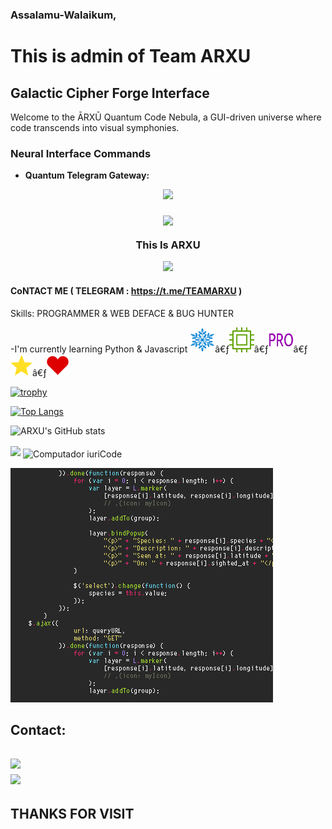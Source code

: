 ### Assalamu-Walaikum,
# This is admin of Team ARXU

## Galactic Cipher Forge Interface
Welcome to the ĀRXŪ Quantum Code Nebula, a GUI-driven universe where code transcends into visual symphonies.

### Neural Interface Commands
- **Quantum Telegram Gateway:** 
<p align="center"><img src="https://img.shields.io/badge/This%20Is Team ARXU-From Bangladesh-green?colorA=%23ff0000&colorB=%23017e40&style=flat-square">

<h3 align="center">

<img src="https://emoji.discord.st/emojis/768b108d-274f-4f44-a634-8477b16efce7.gif" width="25">

&nbsp; This Is ARXU &nbsp;

<img src="https://emoji.discord.st/emojis/768b108d-274f-4f44-a634-8477b16efce7.gif" width="25">

#### CoNTACT ME ( TELEGRAM : https://t.me/TEAMARXU )
<p>
Skills: PROGRAMMER & WEB DEFACE & BUG HUNTER

-I'm currently learning Python & Javascript 
<a href='https://archiveprogram.github.com/'><img src='https://raw.githubusercontent.com/acervenky/animated-github-badges/master/assets/acbadge.gif' width='40' height='40'></a>â€ƒ<a href='https://docs.github.com/en/developers'><img src='https://raw.githubusercontent.com/acervenky/animated-github-badges/master/assets/devbadge.gif' width='40' height='40'></a>â€ƒ<a href='https://github.com/pricing'><img src='https://raw.githubusercontent.com/acervenky/animated-github-badges/master/assets/pro.gif' width='40' height='40'></a>â€ƒ<a href='https://stars.github.com/'><img src='https://raw.githubusercontent.com/acervenky/animated-github-badges/master/assets/starbadge.gif' width='35' height='35'></a>â€ƒ<a href='https://docs.github.com/en/github/supporting-the-open-source-community-with-github-sponsors'><img src='https://raw.githubusercontent.com/acervenky/animated-github-badges/master/assets/sponsorbadge.gif' width='35' height='35'></a>

[![trophy](https://github-profile-trophy.vercel.app/?username=Arxuishere )](https://github.com/ryo-ma/github-profile-trophy)

[![Top Langs](https://github-readme-stats.vercel.app/api/top-langs/?username=Arxuishere )](https://github.com/anuraghazra/github-readme-stats)

![ARXU's GitHub stats](https://github-readme-stats.vercel.app/api?username=Arxuishere&show_icons=true&theme=chartreuse-dark)  


<img align="center" src="https://github-readme-stats.anuraghazra1.vercel.app/api/top-langs/?username=Arxuishere&layout=compact&theme=chartreuse-dark" />


<img src="https://i.pinimg.com/originals/77/ca/a3/77caa32884d735d439ade45ba37feaf2.gif" min-width="1500px" max-width="1500px" width="1500px" align="middle" alt="Computador iuriCode">


</p>






![Alt text](https://github.com/MRVIVEK-CODER/Decompiler/raw/main/106824690-8dd73a00-66ad-11eb-89e2-53e13ac6f594.gif)


<h2>Contact:<h2/>

[![](https://img.shields.io/badge/Github-black?logo=Github&logoColor=red&labelColor=black)](https://github.com/Arxuishere) <br>
[![](https://img.shields.io/badge/Telegram-black?logo=Telegram&logoColor=red&labelColor=blue)](https://t.me/teamARXU) <br>

<h2> THANKS FOR VISIT <h2\>
